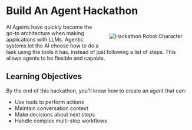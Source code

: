# Build An Agent Hackathon

<img src="_static/robots/hero.png" alt="Hackathon Robot Character" style="float:right;max-width:300px;margin:25px;" />

AI Agents have quickly become the go-to architecture when making applications with LLMs. Agentic systems let the AI choose how to do a task using the tools it has, instead of just following a list of steps. This allows agents to be flexible and capable.

## Learning Objectives

By the end of this hackathon, you'll know how to create an agent that can:
- Use tools to perform actions
- Maintain conversation context
- Make decisions about next steps
- Handle complex multi-step workflows
